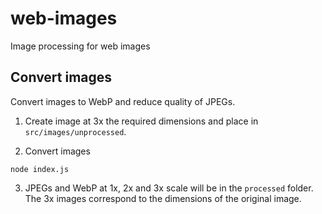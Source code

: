 # web-images

Image processing for web images

## Convert images

Convert images to WebP and reduce quality of JPEGs.

1. Create image at 3x the required dimensions and place in `src/images/unprocessed`.

2. Convert images
```
node index.js
```

3. JPEGs and WebP at 1x, 2x and 3x scale will be in the `processed` folder. The 3x images
correspond to the dimensions of the original image.
